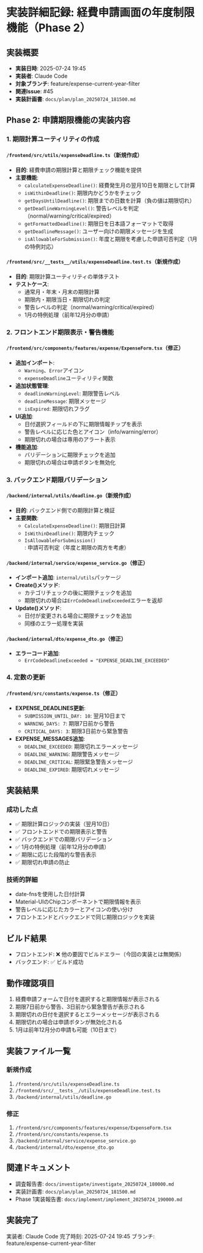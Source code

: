 # 実装詳細記録: 経費申請画面の年度制限機能（Phase 2）

## 実装概要

- **実装日時**: 2025-07-24 19:45
- **実装者**: Claude Code
- **対象ブランチ**: feature/expense-current-year-filter
- **関連Issue**: #45
- **実装計画書**: `docs/plan/plan_20250724_181500.md`

## Phase 2: 申請期限機能の実装内容

### 1. 期限計算ユーティリティの作成

#### `/frontend/src/utils/expenseDeadline.ts`（新規作成）
- **目的**: 経費申請の期限計算と期限チェック機能を提供
- **主要機能**:
  - `calculateExpenseDeadline()`: 経費発生月の翌月10日を期限として計算
  - `isWithinDeadline()`: 期限内かどうかをチェック
  - `getDaysUntilDeadline()`: 期限までの日数を計算（負の値は期限切れ）
  - `getDeadlineWarningLevel()`: 警告レベルを判定（normal/warning/critical/expired）
  - `getFormattedDeadline()`: 期限日を日本語フォーマットで取得
  - `getDeadlineMessage()`: ユーザー向けの期限メッセージを生成
  - `isAllowableForSubmission()`: 年度と期限を考慮した申請可否判定（1月の特例対応）

#### `/frontend/src/__tests__/utils/expenseDeadline.test.ts`（新規作成）
- **目的**: 期限計算ユーティリティの単体テスト
- **テストケース**:
  - 通常月・年末・月末の期限計算
  - 期限内・期限当日・期限切れの判定
  - 警告レベルの判定（normal/warning/critical/expired）
  - 1月の特例処理（前年12月分の申請）

### 2. フロントエンド期限表示・警告機能

#### `/frontend/src/components/features/expense/ExpenseForm.tsx`（修正）
- **追加インポート**:
  - `Warning`、`Error`アイコン
  - `expenseDeadline`ユーティリティ関数
- **追加状態管理**:
  - `deadlineWarningLevel`: 期限警告レベル
  - `deadlineMessage`: 期限メッセージ
  - `isExpired`: 期限切れフラグ
- **UI追加**:
  - 日付選択フィールドの下に期限情報チップを表示
  - 警告レベルに応じた色とアイコン（info/warning/error）
  - 期限切れの場合は専用のアラート表示
- **機能追加**:
  - バリデーションに期限チェックを追加
  - 期限切れの場合は申請ボタンを無効化

### 3. バックエンド期限バリデーション

#### `/backend/internal/utils/deadline.go`（新規作成）
- **目的**: バックエンド側での期限計算と検証
- **主要関数**:
  - `CalculateExpenseDeadline()`: 期限日計算
  - `IsWithinDeadline()`: 期限内チェック
  - `IsAllowableForSubmission()`: 申請可否判定（年度と期限の両方を考慮）

#### `/backend/internal/service/expense_service.go`（修正）
- **インポート追加**: `internal/utils`パッケージ
- **Create()メソッド**:
  - カテゴリチェックの後に期限チェックを追加
  - 期限切れの場合は`ErrCodeDeadlineExceeded`エラーを返却
- **Update()メソッド**:
  - 日付が変更される場合に期限チェックを追加
  - 同様のエラー処理を実装

#### `/backend/internal/dto/expense_dto.go`（修正）
- **エラーコード追加**:
  - `ErrCodeDeadlineExceeded = "EXPENSE_DEADLINE_EXCEEDED"`

### 4. 定数の更新

#### `/frontend/src/constants/expense.ts`（修正）
- **EXPENSE_DEADLINES更新**:
  - `SUBMISSION_UNTIL_DAY: 10`: 翌月10日まで
  - `WARNING_DAYS: 7`: 期限7日前から警告
  - `CRITICAL_DAYS: 3`: 期限3日前から緊急警告
- **EXPENSE_MESSAGES追加**:
  - `DEADLINE_EXCEEDED`: 期限切れエラーメッセージ
  - `DEADLINE_WARNING`: 期限警告メッセージ
  - `DEADLINE_CRITICAL`: 期限緊急警告メッセージ
  - `DEADLINE_EXPIRED`: 期限切れメッセージ

## 実装結果

### 成功した点
- ✅ 期限計算ロジックの実装（翌月10日）
- ✅ フロントエンドでの期限表示と警告
- ✅ バックエンドでの期限バリデーション
- ✅ 1月の特例処理（前年12月分の申請）
- ✅ 期限に応じた段階的な警告表示
- ✅ 期限切れ申請の防止

### 技術的詳細
- date-fnsを使用した日付計算
- Material-UIのChipコンポーネントで期限情報を表示
- 警告レベルに応じたカラーとアイコンの使い分け
- フロントエンドとバックエンドで同じ期限ロジックを実装

## ビルド結果
- フロントエンド: ❌ 他の要因でビルドエラー（今回の実装とは無関係）
- バックエンド: ✅ ビルド成功

## 動作確認項目
1. 経費申請フォームで日付を選択すると期限情報が表示される
2. 期限7日前から警告、3日前から緊急警告が表示される
3. 期限切れの日付を選択するとエラーメッセージが表示される
4. 期限切れの場合は申請ボタンが無効化される
5. 1月は前年12月分の申請も可能（10日まで）

## 実装ファイル一覧

### 新規作成
1. `/frontend/src/utils/expenseDeadline.ts`
2. `/frontend/src/__tests__/utils/expenseDeadline.test.ts`
3. `/backend/internal/utils/deadline.go`

### 修正
1. `/frontend/src/components/features/expense/ExpenseForm.tsx`
2. `/frontend/src/constants/expense.ts`
3. `/backend/internal/service/expense_service.go`
4. `/backend/internal/dto/expense_dto.go`

## 関連ドキュメント
- 調査報告書: `docs/investigate/investigate_20250724_180000.md`
- 実装計画書: `docs/plan/plan_20250724_181500.md`
- Phase 1実装報告書: `docs/implement/implement_20250724_190000.md`

## 実装完了

実装者: Claude Code
完了時刻: 2025-07-24 19:45
ブランチ: feature/expense-current-year-filter